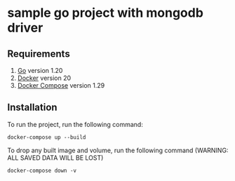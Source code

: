 # sample go project with mongodb driver

## Requirements
1. [Go](https://golang.org/doc/install) version 1.20
2. [Docker](https://docs.docker.com/get-docker/) version 20
3. [Docker Compose](https://docs.docker.com/compose/install/) version 1.29

## Installation
To run the project, run the following command:

```
docker-compose up --build
```

To drop any built image and volume, run the following command (WARNING: ALL SAVED DATA WILL BE LOST)

```
docker-compose down -v
```
